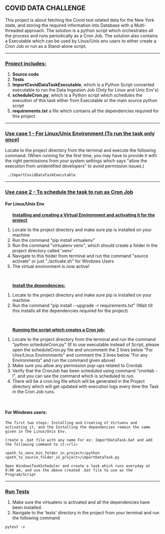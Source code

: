 <h2>COVID DATA CHALLENGE</h2>

<p>This project is about fetching the Covid test related data for the New York state, and storing the required information into Database with a Multi-threaded approach. The solution is a python script which orchestrates all the process and runs periodically as a Cron Job. The solution also contains a Executable which can be used by Linux/Unix env users to either create a Cron Job or run as a Stand-alone script.</p>
    
----
<h3><ins><b>Project includes:</b></ins></h3>
    <ol>
    <li><b>Source code</b></li>
    <li><b>Tests</b></li>
    <li><b>ImportCovidDataTaskExecutable</b>, which is a Python Script converted executable to run the Data Ingestion Job (Only for Linux and Unix Env's) </li>
    <li><b>scheduleCron.py</b>, which is a Python script which schedules the execution of this task either from Executable or the main source python script </li>
    <li><b>requirements.txt</b> a file which contains all the dependencies required for this project </li>
    </ol>

----

<h3><ins><b>Use case 1 - For Linux/Unix Environment (To run the task only once)</b></ins></h3>
     Locate to the project directory from the terminal and execute the following command:
     (When running for the first time, you may have to provide it with the right permissions from your system settings which says "allow the execution from unidentified developers" to avoid permission issues.)
     
     
     ./ImportCovidDataTaskExecutable
     
----
<h3><ins><b>Use case 2 -  To schedule the task to run as Cron Job</ins></b></h3>
    <h4>For Linux/Unix Env</h4>
        <b><ul><ins>Installing and creating a Virtual Environment and activating it for the project </ins></ul></b>
        <ol>
            <li>Locate to the project directory and make sure pip is installed on your machine</li>
            <li>Run the command "pip install virtualenv"</li>
            <li>Run the command "virtualenv venv", which should create a folder in the project directory called 'venv'</li>
            <li>Navigate to this folder from terminal and run the command "source activate" or just "./activate.sh" for Windows Users</li>
            <li>The virtual environment is now active! </li>
         </ol>
         <br>
        <b><ul><ins> Install the dependencies: </ins></b></ul>
         <ol>
            <li>Locate to the project directory and make sure pip is installed on your machine</li>
            <li>Run the command "pip install --upgrade -r requirements.txt"   (Wait till this installs all the dependencies required for the project)</li>
         </ol>
        <br>
        <b><ul><ins> Running the script which creates a Cron job: </ins></b></ul>
         <ol>
            <li>Locate to the project directory from the terminal and run the command "python scheduleCron.py"  (If to use executable instead of Script, please open the scheduleCron.py file and uncomment the 2 lines below "For Unix/Linux Environments" and comment the 3 lines below "For any Environments" and run the command given above)</li>
            <li>Make sure you allow any permission pop-ups related to Crontab</li>
            <li>Verify that the CronJob has been scheduled using command "crontab -l", and you can see the command which is scheduled to run.</li>
            <li>There will be a cron.log file which will be generated in the Project directory which will get updated with execution logs every time the Task in the Cron Job runs.
         </ol>
    <br>
    <h4>For Windows users:</h4>
    
    
    The first two steps: Installing and Creating of Virtuenv and activating it, and the Installing the dependencies remain the same given in the Linux/Unix Env. 
    
    Create a .bat file with any name For ex: ImportDataTask.bat and add the following command to it:</li>
    
    <path_to_venv_bin_folder_in_project>/python <path_to_source_folder_in_project>/importDataTask.py
    
    Open WindowsTaskScheduler and create a task which runs everyday at 9:00 am, and use the above created .bat file to use as the Program/Script
    
    
----
<h3><ins><b>Run Tests</ins></b></h3>
  <ol>
     <li>Make sure the virtualenv is activated and all the dependencies have been installed.</li>
     <li>Navigate to the 'tests' directory in the project from your terminal and run the following command</li>
   </ol>      
     
     
    pytest -v
         
    
